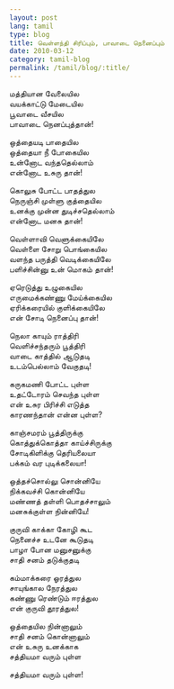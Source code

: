 ```yaml
---
layout: post
lang: tamil
type: blog
title: வெள்ளந்தி சிரிப்பும், பாவாடை நெனைப்பும்
date: 2010-03-12
category: tamil-blog
permalink: /tamil/blog/:title/
---
```


மத்தியான வேலையில <br/>
வயக்காட்டு மேடையில <br/>
பூவாடை வீசயில <br/>
பாவாடை நெனப்புத்தான்!

ஒத்தையடி பாதையில <br/>
ஒத்தையா நீ போகையில <br/>
உன்னோட வந்ததெல்லாம் <br/>
என்னோட உசுரு தான்!

கொலுசு போட்ட பாதத்துல <br/>
நெருஞ்சி முள்ளு குத்தையில <br/>
உனக்கு முன்ன துடிச்சதெல்லாம் <br/>
என்னோட மனசு தான்!

வெள்ளாவி வெளுக்கையிலே <br/>
வெள்ளை சோறு பொங்கையில <br/>
வளந்த பருத்தி வெடிக்கையிலே <br/>
பளிச்சின்னு உன் மொகம் தான்!

ஏரெடுத்து உழுகையில <br/>
எருமைக்கண்ணு மேய்க்கையில <br/>
ஏரிக்கரையில் குளிக்கையிலே <br/>
என் சோடி நெனைப்பு தான்!

நெலா காயும் ராத்திரி <br/>
வெளிச்சந்தரும் பூத்திரி <br/>
வாடை காத்தில் ஆடுதடி <br/>
உடம்பெல்லாம் வேகுதடி!

கருகமணி போட்ட புள்ள <br/>
உதட்டோரம் செவந்த புள்ள <br/>
என் உசுர பிரிச்சி எடுத்த <br/>
காரணந்தான் என்ன புள்ள?

காஞ்சமரம் பூத்திருக்கு <br/>
கொத்துக்கொத்தா காய்ச்சிருக்கு <br/>
சோடிகிளிக்கு தெரியலையா <br/>
பக்கம் வர புடிக்கலையா!

ஒத்தச்சொல்லு சொன்னியே <br/>
நிக்கவச்சி கொன்னியே <br/>
மண்ணத் தள்ளி பொதச்சாலும் <br/>
மனசுக்குள்ள நின்னியே!

குருவி காக்கா கோழி கூட <br/>
நெனைச்ச உடனே கூடுதடி <br/>
பாழா போன மனுசனுக்கு <br/>
சாதி சனம் தடுக்குதடி

கம்மாக்கரை ஓரத்துல <br/>
சாயுங்கால நேரத்துல <br/>
கண்ணு ரெண்டும் ஈரத்துல <br/>
என் குருவி தூரத்துல!

ஒத்தையில நின்னாலும் <br/>
சாதி சனம் கொன்னாலும் <br/>
என் உசுரு உனக்காக <br/>
சத்தியமா வரும் புள்ள

சத்தியமா வரும் புள்ள!
